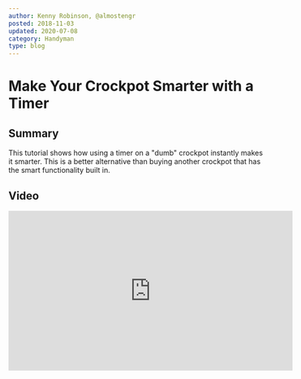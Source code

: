 ```yaml
---
author: Kenny Robinson, @almostengr
posted: 2018-11-03
updated: 2020-07-08
category: Handyman
type: blog
---
```


# Make Your Crockpot Smarter with a Timer

## Summary

This tutorial shows how using a timer on a "dumb" crockpot instantly makes it 
smarter. This is a better alternative than buying another crockpot that has 
the smart functionality built in.

## Video
 
<iframe width="560" height="315" src="https://www.youtube.com/embed/CfwArtBFhB0" frameborder="0" allow="autoplay; encrypted-media" allowfullscreen=""></iframe>
